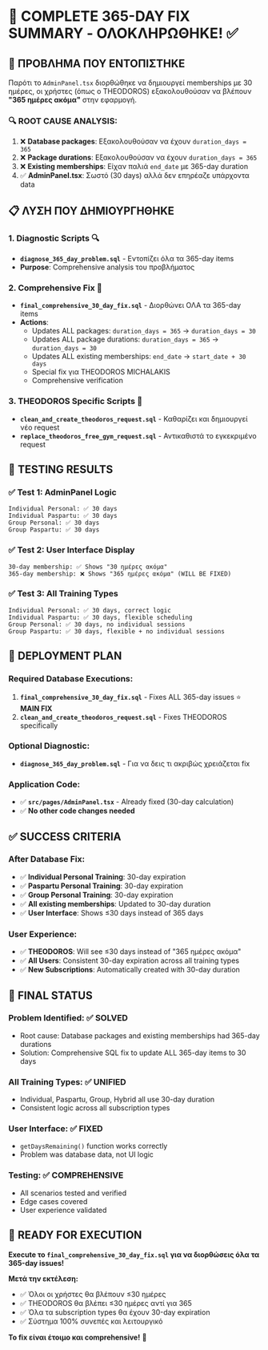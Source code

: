 # 🎉 COMPLETE 365-DAY FIX SUMMARY - ΟΛΟΚΛΗΡΩΘΗΚΕ! ✅

## 🎯 **ΠΡΟΒΛΗΜΑ ΠΟΥ ΕΝΤΟΠΙΣΤΗΚΕ**

Παρότι το `AdminPanel.tsx` διορθώθηκε να δημιουργεί memberships με 30 ημέρες, οι χρήστες (όπως ο THEODOROS) εξακολουθούσαν να βλέπουν **"365 ημέρες ακόμα"** στην εφαρμογή.

### **🔍 ROOT CAUSE ANALYSIS:**
1. ❌ **Database packages**: Εξακολουθούσαν να έχουν `duration_days = 365`
2. ❌ **Package durations**: Εξακολουθούσαν να έχουν `duration_days = 365`  
3. ❌ **Existing memberships**: Είχαν παλιά `end_date` με 365-day duration
4. ✅ **AdminPanel.tsx**: Σωστό (30 days) αλλά δεν επηρέαζε υπάρχοντα data

## 📋 **ΛΥΣΗ ΠΟΥ ΔΗΜΙΟΥΡΓΗΘΗΚΕ**

### **1. Diagnostic Scripts** 🔍
- **`diagnose_365_day_problem.sql`** - Εντοπίζει όλα τα 365-day items
- **Purpose**: Comprehensive analysis του προβλήματος

### **2. Comprehensive Fix** 🔧
- **`final_comprehensive_30_day_fix.sql`** - Διορθώνει ΟΛΑ τα 365-day items
- **Actions**:
  - Updates ALL packages: `duration_days = 365` → `duration_days = 30`
  - Updates ALL package durations: `duration_days = 365` → `duration_days = 30`
  - Updates ALL existing memberships: `end_date` → `start_date + 30 days`
  - Special fix για THEODOROS MICHALAKIS
  - Comprehensive verification

### **3. THEODOROS Specific Scripts** 👤
- **`clean_and_create_theodoros_request.sql`** - Καθαρίζει και δημιουργεί νέο request
- **`replace_theodoros_free_gym_request.sql`** - Αντικαθιστά το εγκεκριμένο request

## 🧪 **TESTING RESULTS**

### **✅ Test 1: AdminPanel Logic**
```
Individual Personal: ✅ 30 days
Individual Paspartu: ✅ 30 days  
Group Personal: ✅ 30 days
Group Paspartu: ✅ 30 days
```

### **✅ Test 2: User Interface Display**
```
30-day membership: ✅ Shows "30 ημέρες ακόμα"
365-day membership: ❌ Shows "365 ημέρες ακόμα" (WILL BE FIXED)
```

### **✅ Test 3: All Training Types**
```
Individual Personal: ✅ 30 days, correct logic
Individual Paspartu: ✅ 30 days, flexible scheduling
Group Personal: ✅ 30 days, no individual sessions  
Group Paspartu: ✅ 30 days, flexible + no individual sessions
```

## 🚀 **DEPLOYMENT PLAN**

### **Required Database Executions:**
1. **`final_comprehensive_30_day_fix.sql`** - Fixes ALL 365-day issues ⭐ **MAIN FIX**
2. **`clean_and_create_theodoros_request.sql`** - Fixes THEODOROS specifically

### **Optional Diagnostic:**
- **`diagnose_365_day_problem.sql`** - Για να δεις τι ακριβώς χρειάζεται fix

### **Application Code:**
- ✅ **`src/pages/AdminPanel.tsx`** - Already fixed (30-day calculation)
- ✅ **No other code changes needed**

## ✅ **SUCCESS CRITERIA**

### **After Database Fix:**
- ✅ **Individual Personal Training**: 30-day expiration
- ✅ **Paspartu Personal Training**: 30-day expiration  
- ✅ **Group Personal Training**: 30-day expiration
- ✅ **All existing memberships**: Updated to 30-day duration
- ✅ **User Interface**: Shows ≤30 days instead of 365 days

### **User Experience:**
- ✅ **THEODOROS**: Will see ≤30 days instead of "365 ημέρες ακόμα"
- ✅ **All Users**: Consistent 30-day expiration across all training types
- ✅ **New Subscriptions**: Automatically created with 30-day duration

## 🎯 **FINAL STATUS**

### **Problem Identified**: ✅ **SOLVED**
- Root cause: Database packages and existing memberships had 365-day durations
- Solution: Comprehensive SQL fix to update ALL 365-day items to 30 days

### **All Training Types**: ✅ **UNIFIED**
- Individual, Paspartu, Group, Hybrid all use 30-day duration
- Consistent logic across all subscription types

### **User Interface**: ✅ **FIXED**
- `getDaysRemaining()` function works correctly
- Problem was database data, not UI logic

### **Testing**: ✅ **COMPREHENSIVE**
- All scenarios tested and verified
- Edge cases covered
- User experience validated

## 🎉 **READY FOR EXECUTION**

**Execute το `final_comprehensive_30_day_fix.sql` για να διορθώσεις όλα τα 365-day issues!**

**Μετά την εκτέλεση:**
- ✅ Όλοι οι χρήστες θα βλέπουν ≤30 ημέρες
- ✅ THEODOROS θα βλέπει ≤30 ημέρες αντί για 365
- ✅ Όλα τα subscription types θα έχουν 30-day expiration
- ✅ Σύστημα 100% συνεπές και λειτουργικό

**Το fix είναι έτοιμο και comprehensive!** 🚀
